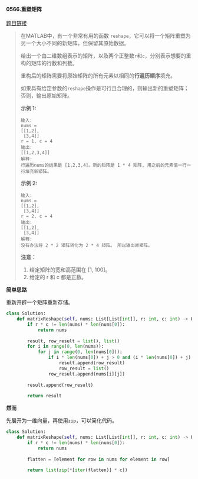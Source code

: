 #### 0566.重塑矩阵

[题目链接](https://leetcode-cn.com/problems/reshape-the-matrix)

> 在MATLAB中，有一个非常有用的函数 `reshape`，它可以将一个矩阵重塑为另一个大小不同的新矩阵，但保留其原始数据。
>
> 给出一个由二维数组表示的矩阵，以及两个正整数`r`和`c`，分别表示想要的重构的矩阵的行数和列数。
>
> 重构后的矩阵需要将原始矩阵的所有元素以相同的**行遍历顺序**填充。
>
> 如果具有给定参数的`reshape`操作是可行且合理的，则输出新的重塑矩阵；否则，输出原始矩阵。
>
> **示例 1:**
>
> ```
> 输入: 
> nums = 
> [[1,2],
>  [3,4]]
> r = 1, c = 4
> 输出: 
> [[1,2,3,4]]
> 解释:
> 行遍历nums的结果是 [1,2,3,4]。新的矩阵是 1 * 4 矩阵, 用之前的元素值一行一行填充新矩阵。
> ```
>
> **示例 2:**
>
> ```
> 输入: 
> nums = 
> [[1,2],
>  [3,4]]
> r = 2, c = 4
> 输出: 
> [[1,2],
>  [3,4]]
> 解释:
> 没有办法将 2 * 2 矩阵转化为 2 * 4 矩阵。 所以输出原矩阵。
> ```
>
> **注意：**
>
> 1. 给定矩阵的宽和高范围在 [1, 100]。
> 2. 给定的 r 和 c 都是正数。

**简单思路**

重新开辟一个矩阵重新存储。

```python
class Solution:
    def matrixReshape(self, nums: List[List[int]], r: int, c: int) -> List[List[int]]:
        if r * c != len(nums) * len(nums[0]):
            return nums
        
        result, row_result = list(), list()
        for i in range(0, len(nums)):
            for j in range(0, len(nums[0])):
                if i * len(nums[0]) + j > 0 and (i * len(nums[0]) + j) % c == 0:
                    result.append(row_result)
                    row_result = list()
                row_result.append(nums[i][j])
                
        result.append(row_result)
        
        return result
```

**然而**

先展开为一维向量，再使用```zip```，可以简化代码。

```python
class Solution:
    def matrixReshape(self, nums: List[List[int]], r: int, c: int) -> List[List[int]]:
        if r * c != len(nums) * len(nums[0]):
            return nums
        
        flatten = [element for row in nums for element in row]
        
        return list(zip(*[iter(flatten)] * c))
```

